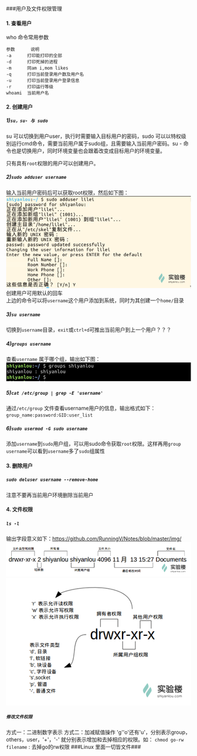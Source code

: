 ###用户及文件权限管理

#### 1. 查看用户
who 命令常用参数
```
参数      说明
-a      打印能打印的全部
-d      打印死掉的进程
-m      同am i,mom likes
-q      打印当前登录用户数及用户名
-u      打印当前登录用户登录信息
-r      打印运行等级
whoami  当前用户名
```

#### 2. 创建用户

##### 1)`su，su- 与 sudo`

su <user>可以切换到用户user，执行时需要输入目标用户的密码，sudo <cmd>可以以特权级别运行cmd命令，需要当前用户属于sudo组，且需要输入当前用户密码。su - <user>命令也是切换用户，同时环境变量也会跟着改变成目标用户的环境变量。

只有具有`root`权限的用户可以创建用户。
##### 2)`sudo adduser username`
输入当前用户密码后可以获取root权限，然后如下图：
![sudo adduser username](https://github.com/RunningV/Notes/blob/master/img/adduser.png)
创建用户可用默认的回车   
上边的命令可以将`username`这个用户添加到系统，同时为其创建一个`home/`目录
##### 3)`su username`
切换到`username`目录，`exit`或`ctrl+d`可推出当前用户到上一个用户？？？
##### 4)`groups username`
查看`username` 属于哪个组，输出如下图：
![groups username](https://github.com/RunningV/Notes/blob/master/img/groups.jpg)
##### 5)`cat /etc/group | grep -E 'username'`
通过`/etc/group` 文件查看username用户的信息，输出格式如下：
`group_name:password:GID:user_list`  
##### 6)`sudo usermod -G sudo username`
添加`username`到`sudo`用户组，可以用sudo命令获取`root`权限。这样再用`group username`可以看到`username`多了`sudo`组属性

#### 3. 删除用户

##### `sudo deluser username --remove-home`
注意不要再当前用户环境删除当前用户

#### 4. 文件权限
##### `ls -l`
输出字段意义如下：https://github.com/RunningV/Notes/blob/master/img/
![file detail instruction](https://github.com/RunningV/Notes/blob/master/img/filemeans.png)
![file type spec](https://github.com/RunningV/Notes/blob/master/img/filetype.png)
##### `修改文件权限`
方式一：二进制数字表示
方式二：加减赋值操作 'g''o'还有'u'，分别表示group，others，user，'+'，'-' 就分别表示增加和去掉相应的权限。如：
`chmod go-rw filename` : 去掉go的rw权限
###Linux 里面一切皆文件###
